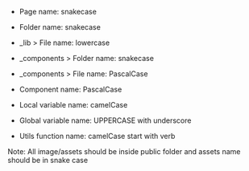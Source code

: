 - Page name: snakecase
- Folder name: snakecase
- \_lib > File name: lowercase
- \_components > Folder name: snakecase
- \_components > File name: PascalCase
- Component name: PascalCase

- Local variable name: camelCase
- Global variable name: UPPERCASE with underscore
- Utils function name: camelCase start with verb

Note: All image/assets should be inside public folder and assets name should be in snake case
